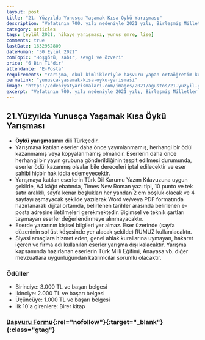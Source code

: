 ```yaml
---
layout: post
title: "21. Yüzyılda Yunusça Yaşamak Kısa Öykü Yarışması"
description: "Vefatının 700. yılı nedeniyle 2021 yılı, Birleşmiş Milletler Eğitim, Bilim ve Kültür Örgütü (UNESCO) tarafından Yunus Emre’yi anma yılı olarak belirlenmiştir. Bu kapsamda İstanbul Gelişim Üniversitesi, İktisadi İdari ve Sosyal Bilimler Fakültesi, Türk Dili ve Edebiyatı Bölümü tarafından “21. Yüzyılda Yunusça Yaşamak: Hoşgörü, Özveri, Sabır, Sevgi başlıklı kısa öykü yarışması düzenlenmesine karar verilmiştir."
category: articles
tags: [eylül 2021, hikaye yarışması, yunus emre, lise]
comments: true
lastDate: 1632952800    
dateHuman: "30 Eylül 2021"
comTopic: "Hoşgörü, sabır, sevgi ve özveri"
price: "6 Bin TL'dir"
attendance: "E-Posta"
requirements: "Yarışma, okul kimlikleriyle başvuru yapan ortaöğretim kurumlarının 12. sınıf öğrencilerine açık olacaktır."
permalink: "yunusca-yasamak-kisa-oyku-yarismasi"
image: "https://edebiyatyarismalari.com/images/2021/agustos/21-yuzyil-yunusca-yasama-oyku-yarismasi.jpg"
excerpt: "Vefatının 700. yılı nedeniyle 2021 yılı, Birleşmiş Milletler Eğitim, Bilim ve Kültür Örgütü (UNESCO) tarafından Yunus Emre’yi anma yılı olarak belirlenmiştir. Bu kapsamda İstanbul Gelişim Üniversitesi, İktisadi İdari ve Sosyal Bilimler Fakültesi, Türk Dili ve Edebiyatı Bölümü tarafından “21. Yüzyılda Yunusça Yaşamak: Hoşgörü, Özveri, Sabır, Sevgi başlıklı kısa öykü yarışması düzenlenmesine karar verilmiştir."
---
```


## 21.Yüzyılda Yunusça Yaşamak Kısa Öykü Yarışması
- **Öykü yarışması**nın dili Türkçedir.
- Yarışmaya katılan eserler daha önce yayımlanmamış, herhangi bir ödül kazanmamış veya kopyalanmamış olmalıdır. Eserlerin daha önce herhangi bir yayın grubuna gönderildiğinin tespit edilmesi durumunda, eserler ödül kazanmış olsalar bile dereceleri iptal edilecektir ve eser sahibi hiçbir hak iddia edemeyecektir.
- Yarışmaya katılan eserlerin Türk Dil Kurumu Yazım Kılavuzuna uygun şekilde, A4 kâğıt ebatında, Times New Roman yazı tipi, 10 punto ve tek satır aralıklı, sayfa kenar boşlukları her yandan 2 cm boşluk olacak ve 4 sayfayı aşmayacak şekilde yazılarak Word ve/veya PDF formatında hazırlanarak dijital ortamda, belirlenen tarihler arasında belirlenen e-posta adresine iletilmeleri gerekmektedir. Biçimsel ve teknik şartları taşımayan eserler değerlendirmeye alınmayacaktır.
- Eserde yazarının kişisel bilgileri yer almaz. Eser üzerinde (sayfa düzeninin sol üst köşesinde yer alacak şekilde) RUMUZ kullanılacaktır.
- Siyasi amaçlara hizmet eden, genel ahlak kurallarına uymayan, hakaret içeren ve firma adı kullanılan eserler yarışma dışı kalacaktır. Yarışma kapsamında hazırlanan eserlerin Türk Milli Eğitimi, Anayasa vb. diğer mevzuatlara uygunluğundan katılımcılar sorumlu olacaktır.

### Ödüller
- Birinciye: 3.000 TL ve başarı belgesi
- İkinciye: 2.000 TL ve başarı belgesi
- Üçüncüye: 1.000 TL ve başarı belgesi
- İlk 10'a girenlere: Birer kitap

### [Başvuru Formu](https://form.gelisim.edu.tr/Kisa-oyku-Yarismasi){:rel="nofollow"}{:target="_blank"}{:class="gtag"}